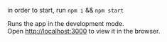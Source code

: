 in order to start, run `npm i` && `npm start`

Runs the app in the development mode.\
Open [http://localhost:3000](http://localhost:3000) to view it in the browser.
